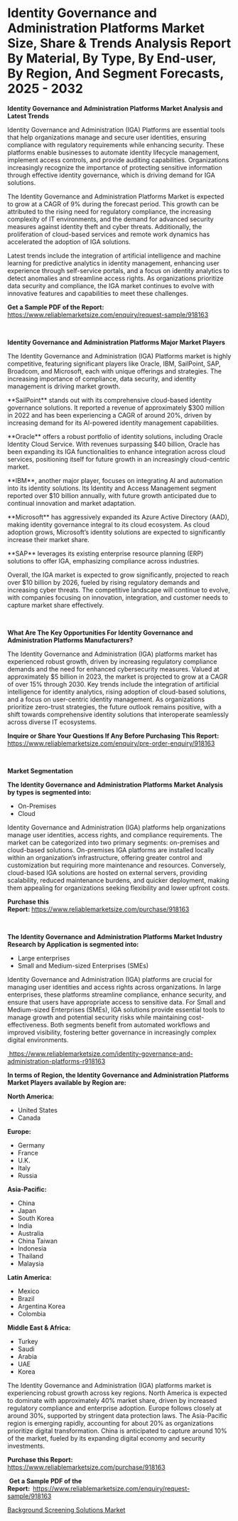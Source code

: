 <p><h1>Identity Governance and Administration Platforms Market Size, Share & Trends Analysis Report By Material, By Type, By End-user, By Region, And Segment Forecasts, 2025 - 2032</h1></p><p><strong>Identity Governance and Administration Platforms Market Analysis and Latest Trends</strong></p>
<p><p>Identity Governance and Administration (IGA) Platforms are essential tools that help organizations manage and secure user identities, ensuring compliance with regulatory requirements while enhancing security. These platforms enable businesses to automate identity lifecycle management, implement access controls, and provide auditing capabilities. Organizations increasingly recognize the importance of protecting sensitive information through effective identity governance, which is driving demand for IGA solutions.</p><p>The Identity Governance and Administration Platforms Market is expected to grow at a CAGR of 9% during the forecast period. This growth can be attributed to the rising need for regulatory compliance, the increasing complexity of IT environments, and the demand for advanced security measures against identity theft and cyber threats. Additionally, the proliferation of cloud-based services and remote work dynamics has accelerated the adoption of IGA solutions. </p><p>Latest trends include the integration of artificial intelligence and machine learning for predictive analytics in identity management, enhancing user experience through self-service portals, and a focus on identity analytics to detect anomalies and streamline access rights. As organizations prioritize data security and compliance, the IGA market continues to evolve with innovative features and capabilities to meet these challenges.</p></p>
<p><strong>Get a Sample PDF of the Report:&nbsp;</strong> <a href="https://www.reliablemarketsize.com/enquiry/request-sample/918163?utm_campaign=2778&utm_medium=2&utm_source=Github&utm_content=ia&utm_term=07032025&utm_id=identity-governance-and-administration-platforms">https://www.reliablemarketsize.com/enquiry/request-sample/918163</a></p>
<p>&nbsp;</p>
<p><strong>Identity Governance and Administration Platforms Major Market Players</strong></p>
<p><p>The Identity Governance and Administration (IGA) Platforms market is highly competitive, featuring significant players like Oracle, IBM, SailPoint, SAP, Broadcom, and Microsoft, each with unique offerings and strategies. The increasing importance of compliance, data security, and identity management is driving market growth.</p><p>**SailPoint** stands out with its comprehensive cloud-based identity governance solutions. It reported a revenue of approximately $300 million in 2022 and has been experiencing a CAGR of around 20%, driven by increasing demand for its AI-powered identity management capabilities.</p><p>**Oracle** offers a robust portfolio of identity solutions, including Oracle Identity Cloud Service. With revenues surpassing $40 billion, Oracle has been expanding its IGA functionalities to enhance integration across cloud services, positioning itself for future growth in an increasingly cloud-centric market.</p><p>**IBM**, another major player, focuses on integrating AI and automation into its identity solutions. Its Identity and Access Management segment reported over $10 billion annually, with future growth anticipated due to continual innovation and market adaptation.</p><p>**Microsoft** has aggressively expanded its Azure Active Directory (AAD), making identity governance integral to its cloud ecosystem. As cloud adoption grows, Microsoft’s identity solutions are expected to significantly increase their market share.</p><p>**SAP** leverages its existing enterprise resource planning (ERP) solutions to offer IGA, emphasizing compliance across industries.</p><p>Overall, the IGA market is expected to grow significantly, projected to reach over $10 billion by 2026, fueled by rising regulatory demands and increasing cyber threats. The competitive landscape will continue to evolve, with companies focusing on innovation, integration, and customer needs to capture market share effectively.</p></p>
<p>&nbsp;</p>
<p><strong>What Are The Key Opportunities For Identity Governance and Administration Platforms Manufacturers?</strong></p>
<p><p>The Identity Governance and Administration (IGA) platforms market has experienced robust growth, driven by increasing regulatory compliance demands and the need for enhanced cybersecurity measures. Valued at approximately $5 billion in 2023, the market is projected to grow at a CAGR of over 15% through 2030. Key trends include the integration of artificial intelligence for identity analytics, rising adoption of cloud-based solutions, and a focus on user-centric identity management. As organizations prioritize zero-trust strategies, the future outlook remains positive, with a shift towards comprehensive identity solutions that interoperate seamlessly across diverse IT ecosystems.</p></p>
<p><strong>Inquire or Share Your Questions If Any Before Purchasing This Report:</strong> <a href="https://www.reliablemarketsize.com/enquiry/pre-order-enquiry/918163?utm_campaign=2778&utm_medium=2&utm_source=Github&utm_content=ia&utm_term=07032025&utm_id=identity-governance-and-administration-platforms">https://www.reliablemarketsize.com/enquiry/pre-order-enquiry/918163</a></p>
<p>&nbsp;</p>
<p><strong>Market Segmentation</strong></p>
<p><strong>The Identity Governance and Administration Platforms Market Analysis by types is segmented into:</strong></p>
<p><ul><li>On-Premises</li><li>Cloud</li></ul></p>
<p><p>Identity Governance and Administration (IGA) platforms help organizations manage user identities, access rights, and compliance requirements. The market can be categorized into two primary segments: on-premises and cloud-based solutions. On-premises IGA platforms are installed locally within an organization’s infrastructure, offering greater control and customization but requiring more maintenance and resources. Conversely, cloud-based IGA solutions are hosted on external servers, providing scalability, reduced maintenance burdens, and quicker deployment, making them appealing for organizations seeking flexibility and lower upfront costs.</p></p>
<p><strong>Purchase this Report:&nbsp;</strong><a href="https://www.reliablemarketsize.com/purchase/918163?utm_campaign=2778&utm_medium=2&utm_source=Github&utm_content=ia&utm_term=07032025&utm_id=identity-governance-and-administration-platforms">https://www.reliablemarketsize.com/purchase/918163</a></p>
<p>&nbsp;</p>
<p><strong>The Identity Governance and Administration Platforms Market Industry Research by Application is segmented into:</strong></p>
<p><ul><li>Large enterprises</li><li>Small and Medium-sized Enterprises (SMEs)</li></ul></p>
<p><p>Identity Governance and Administration (IGA) platforms are crucial for managing user identities and access rights across organizations. In large enterprises, these platforms streamline compliance, enhance security, and ensure that users have appropriate access to sensitive data. For Small and Medium-sized Enterprises (SMEs), IGA solutions provide essential tools to manage growth and potential security risks while maintaining cost-effectiveness. Both segments benefit from automated workflows and improved visibility, fostering better governance in increasingly complex digital environments.</p></p>
<p><a href="https://www.reliablemarketsize.com/identity-governance-and-administration-platforms-r918163?utm_campaign=2778&utm_medium=2&utm_source=Github&utm_content=ia&utm_term=07032025&utm_id=identity-governance-and-administration-platforms">&nbsp;https://www.reliablemarketsize.com/identity-governance-and-administration-platforms-r918163</a></p>
<p><strong>In terms of Region, the Identity Governance and Administration Platforms Market Players available by Region are:</strong></p>
<p>
    <p> <strong> North America: </strong>
        <ul>
            <li>United States</li>
            <li>Canada</li>
        </ul>
        </p> 
    <p> <strong> Europe: </strong>
        <ul>
            <li>Germany</li>
            <li>France</li>
            <li>U.K.</li>
            <li>Italy</li>
            <li>Russia</li>
        </ul>
        </p> 
    <p> <strong> Asia-Pacific: </strong>
        <ul>
            <li>China</li>
            <li>Japan</li>
            <li>South Korea</li>
            <li>India</li>
            <li>Australia</li>
            <li>China Taiwan</li>
            <li>Indonesia</li>
            <li>Thailand</li>
            <li>Malaysia</li>
        </ul>
        </p> 
    <p> <strong> Latin America: </strong>
        <ul>
            <li>Mexico</li>
            <li>Brazil</li>
            <li>Argentina Korea</li>
            <li>Colombia</li>
        </ul>
        </p> 
    <p> <strong> Middle East & Africa: </strong>
        <ul>
            <li>Turkey</li>
            <li>Saudi</li>
            <li>Arabia</li>
            <li>UAE</li>
            <li>Korea</li>
        </ul>
    </p>
    </p>
<p><p>The Identity Governance and Administration (IGA) platforms market is experiencing robust growth across key regions. North America is expected to dominate with approximately 40% market share, driven by increased regulatory compliance and enterprise adoption. Europe follows closely at around 30%, supported by stringent data protection laws. The Asia-Pacific region is emerging rapidly, accounting for about 20% as organizations prioritize digital transformation. China is anticipated to capture around 10% of the market, fueled by its expanding digital economy and security investments.</p></p>
<p><strong>Purchase this Report: </strong><a href="https://www.reliablemarketsize.com/purchase/918163?utm_campaign=2778&utm_medium=2&utm_source=Github&utm_content=ia&utm_term=07032025&utm_id=identity-governance-and-administration-platforms">https://www.reliablemarketsize.com/purchase/918163</a></p>
<p>&nbsp;<strong>Get a Sample PDF of the Report:&nbsp;&nbsp;</strong><a href="https://www.reliablemarketsize.com/enquiry/request-sample/918163?utm_campaign=2778&utm_medium=2&utm_source=Github&utm_content=ia&utm_term=07032025&utm_id=identity-governance-and-administration-platforms">https://www.reliablemarketsize.com/enquiry/request-sample/918163</a></p>
<p><strong></strong></p>
<p><p><a href="https://github.com/akrachveslov/Market-Research-Report-List-1/blob/main/background-screening-solutions-market.md?utm_campaign=2778&utm_medium=2&utm_source=Github&utm_content=ia&utm_term=07032025&utm_id=identity-governance-and-administration-platforms">Background Screening Solutions Market</a></p></p>